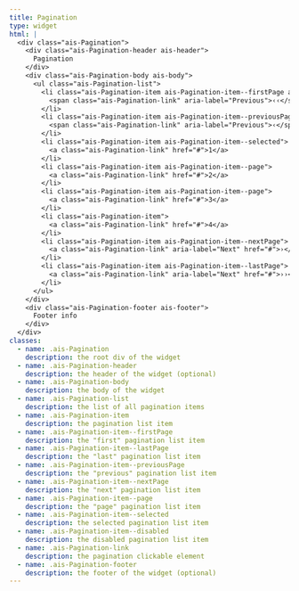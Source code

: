 ```yaml
---
title: Pagination
type: widget
html: |
  <div class="ais-Pagination">
    <div class="ais-Pagination-header ais-header">
      Pagination
    </div>
    <div class="ais-Pagination-body ais-body">
      <ul class="ais-Pagination-list">
        <li class="ais-Pagination-item ais-Pagination-item--firstPage ais-Pagination-item--disabled">
          <span class="ais-Pagination-link" aria-label="Previous">‹‹</span>
        </li>
        <li class="ais-Pagination-item ais-Pagination-item--previousPage ais-Pagination-item--disabled">
          <span class="ais-Pagination-link" aria-label="Previous">‹</span>
        </li>
        <li class="ais-Pagination-item ais-Pagination-item--selected">
          <a class="ais-Pagination-link" href="#">1</a>
        </li>
        <li class="ais-Pagination-item ais-Pagination-item--page">
          <a class="ais-Pagination-link" href="#">2</a>
        </li>
        <li class="ais-Pagination-item ais-Pagination-item--page">
          <a class="ais-Pagination-link" href="#">3</a>
        </li>
        <li class="ais-Pagination-item">
          <a class="ais-Pagination-link" href="#">4</a>
        </li>
        <li class="ais-Pagination-item ais-Pagination-item--nextPage">
          <a class="ais-Pagination-link" aria-label="Next" href="#">›</a>
        </li>
        <li class="ais-Pagination-item ais-Pagination-item--lastPage">
          <a class="ais-Pagination-link" aria-label="Next" href="#">››</a>
        </li>
      </ul>
    </div>
    <div class="ais-Pagination-footer ais-footer">
      Footer info
    </div>
  </div>
classes:
  - name: .ais-Pagination
    description: the root div of the widget
  - name: .ais-Pagination-header
    description: the header of the widget (optional)
  - name: .ais-Pagination-body
    description: the body of the widget
  - name: .ais-Pagination-list
    description: the list of all pagination items
  - name: .ais-Pagination-item
    description: the pagination list item
  - name: .ais-Pagination-item--firstPage
    description: the "first" pagination list item
  - name: .ais-Pagination-item--lastPage
    description: the "last" pagination list item
  - name: .ais-Pagination-item--previousPage
    description: the "previous" pagination list item
  - name: .ais-Pagination-item--nextPage
    description: the "next" pagination list item
  - name: .ais-Pagination-item--page
    description: the "page" pagination list item
  - name: .ais-Pagination-item--selected
    description: the selected pagination list item
  - name: .ais-Pagination-item--disabled
    description: the disabled pagination list item
  - name: .ais-Pagination-link
    description: the pagination clickable element
  - name: .ais-Pagination-footer
    description: the footer of the widget (optional)
---
```

